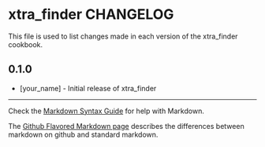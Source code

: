 xtra_finder CHANGELOG
=====================

This file is used to list changes made in each version of the xtra_finder cookbook.

0.1.0
-----
- [your_name] - Initial release of xtra_finder

- - -
Check the [Markdown Syntax Guide](http://daringfireball.net/projects/markdown/syntax) for help with Markdown.

The [Github Flavored Markdown page](http://github.github.com/github-flavored-markdown/) describes the differences between markdown on github and standard markdown.

